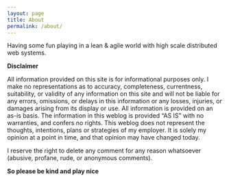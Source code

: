 ```yaml
---
layout: page
title: About
permalink: /about/
---
```


Having some fun playing in a lean & agile world with high scale distributed web systems. 

<b>Disclaimer</b> 

All information provided on this site is for informational purposes only. 
I make no representations as to accuracy, completeness, currentness, suitability, or validity of any information on this site and will not be liable for any errors, omissions, or delays in this information or any losses, injuries, or damages arising from its display or use. 
All information is provided on an as-is basis. The information in this weblog is provided “AS IS” with no warranties, and confers no rights.
This weblog does not represent the thoughts, intentions, plans or strategies of my employer. 
It is solely my opinion at a point in time, and that opinion may have changed today.

I reserve the right to delete any comment for any reason whatsoever (abusive, profane, rude, or anonymous comments).

<b>So please be kind and play nice</b>

